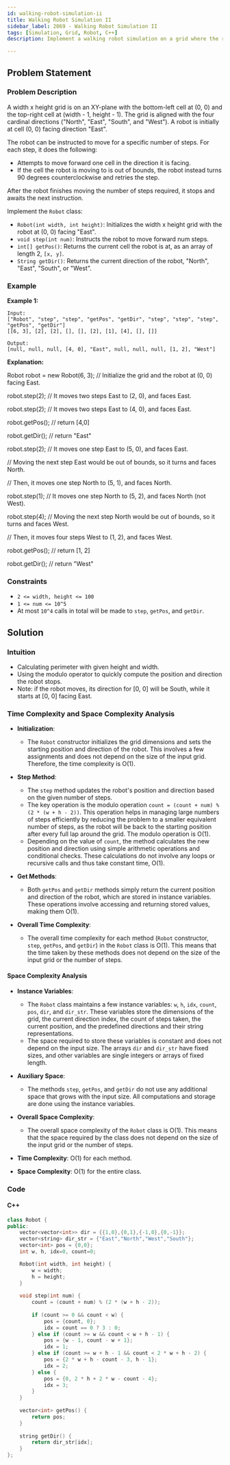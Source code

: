 ```yaml
---
id: walking-robot-simulation-ii
title: Walking Robot Simulation II
sidebar_label: 2069 - Walking Robot Simulation II
tags: [Simulation, Grid, Robot, C++]
description: Implement a walking robot simulation on a grid where the robot moves forward, turns, and follows specific instructions.

---
```


## Problem Statement

### Problem Description

A width x height grid is on an XY-plane with the bottom-left cell at (0, 0) and the top-right cell at (width - 1, height - 1). The grid is aligned with the four cardinal directions ("North", "East", "South", and "West"). A robot is initially at cell (0, 0) facing direction "East".

The robot can be instructed to move for a specific number of steps. For each step, it does the following:
- Attempts to move forward one cell in the direction it is facing.
- If the cell the robot is moving to is out of bounds, the robot instead turns 90 degrees counterclockwise and retries the step.

After the robot finishes moving the number of steps required, it stops and awaits the next instruction.

Implement the `Robot` class:

- `Robot(int width, int height)`: Initializes the width x height grid with the robot at (0, 0) facing "East".
- `void step(int num)`: Instructs the robot to move forward num steps.
- `int[] getPos()`: Returns the current cell the robot is at, as an array of length 2, `[x, y]`.
- `String getDir()`: Returns the current direction of the robot, "North", "East", "South", or "West".

### Example

**Example 1:**

```
Input:
["Robot", "step", "step", "getPos", "getDir", "step", "step", "step", "getPos", "getDir"]
[[6, 3], [2], [2], [], [], [2], [1], [4], [], []]

Output:
[null, null, null, [4, 0], "East", null, null, null, [1, 2], "West"]
```
**Explanation:**

Robot robot = new Robot(6, 3); // Initialize the grid and the robot at (0, 0) facing East.

robot.step(2); // It moves two steps East to (2, 0), and faces East.

robot.step(2); // It moves two steps East to (4, 0), and faces East.

robot.getPos(); // return [4,0]

robot.getDir(); // return "East"

robot.step(2); // It moves one step East to (5, 0), and faces East.

// Moving the next step East would be out of bounds, so it turns and faces North.

// Then, it moves one step North to (5, 1), and faces North.

robot.step(1); // It moves one step North to (5, 2), and faces North (not West).

robot.step(4); // Moving the next step North would be out of bounds, so it turns and faces West.

// Then, it moves four steps West to (1, 2), and faces West.

robot.getPos(); // return [1, 2]

robot.getDir(); // return "West"


### Constraints

- `2 <= width, height <= 100`
- `1 <= num <= 10^5`
- At most `10^4` calls in total will be made to `step`, `getPos`, and `getDir`.

## Solution

### Intuition 

- Calculating perimeter with given height and width.
- Using the modulo operator to quickly compute the position and direction the robot stops.
- Note: if the robot moves, its direction for [0, 0] will be South, while it starts at [0, 0] facing East.


### Time Complexity and Space Complexity Analysis

- **Initialization**:
  - The `Robot` constructor initializes the grid dimensions and sets the starting position and direction of the robot. This involves a few assignments and does not depend on the size of the input grid. Therefore, the time complexity is O(1).

- **Step Method**:
  - The `step` method updates the robot's position and direction based on the given number of steps.
  - The key operation is the modulo operation `count = (count + num) % (2 * (w + h - 2))`. This operation helps in managing large numbers of steps efficiently by reducing the problem to a smaller equivalent number of steps, as the robot will be back to the starting position after every full lap around the grid. The modulo operation is O(1).
  - Depending on the value of `count`, the method calculates the new position and direction using simple arithmetic operations and conditional checks. These calculations do not involve any loops or recursive calls and thus take constant time, O(1).

- **Get Methods**:
  - Both `getPos` and `getDir` methods simply return the current position and direction of the robot, which are stored in instance variables. These operations involve accessing and returning stored values, making them O(1).

- **Overall Time Complexity**:
  - The overall time complexity for each method (`Robot` constructor, `step`, `getPos`, and `getDir`) in the `Robot` class is O(1). This means that the time taken by these methods does not depend on the size of the input grid or the number of steps.

#### Space Complexity Analysis

- **Instance Variables**:
  - The `Robot` class maintains a few instance variables: `w`, `h`, `idx`, `count`, `pos`, `dir`, and `dir_str`. These variables store the dimensions of the grid, the current direction index, the count of steps taken, the current position, and the predefined directions and their string representations.
  - The space required to store these variables is constant and does not depend on the input size. The arrays `dir` and `dir_str` have fixed sizes, and other variables are single integers or arrays of fixed length.

- **Auxiliary Space**:
  - The methods `step`, `getPos`, and `getDir` do not use any additional space that grows with the input size. All computations and storage are done using the instance variables.

- **Overall Space Complexity**:
  - The overall space complexity of the `Robot` class is O(1). This means that the space required by the class does not depend on the size of the input grid or the number of steps.


- **Time Complexity**: O(1) for each method.
- **Space Complexity**: O(1) for the entire class.

### Code

#### C++
```cpp
class Robot {
public:
    vector<vector<int>> dir = {{1,0},{0,1},{-1,0},{0,-1}};
    vector<string> dir_str = {"East","North","West","South"};
    vector<int> pos = {0,0};
    int w, h, idx=0, count=0;

    Robot(int width, int height) {
        w = width;
        h = height;
    }
    
    void step(int num) {
        count = (count + num) % (2 * (w + h - 2));
        
        if (count >= 0 && count < w) {
            pos = {count, 0};
            idx = count == 0 ? 3 : 0;
        } else if (count >= w && count < w + h - 1) {
            pos = {w - 1, count - w + 1};
            idx = 1;
        } else if (count >= w + h - 1 && count < 2 * w + h - 2) {
            pos = {2 * w + h - count - 3, h - 1};
            idx = 2;
        } else {
            pos = {0, 2 * h + 2 * w - count - 4};
            idx = 3;
        }
    }
    
    vector<int> getPos() {
        return pos;
    }
    
    string getDir() {
        return dir_str[idx];
    }
};
```
